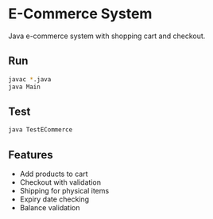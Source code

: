 # E-Commerce System

Java e-commerce system with shopping cart and checkout.

## Run

```bash
javac *.java
java Main
```

## Test

```bash
java TestECommerce
```

## Features

- Add products to cart
- Checkout with validation
- Shipping for physical items
- Expiry date checking
- Balance validation 
